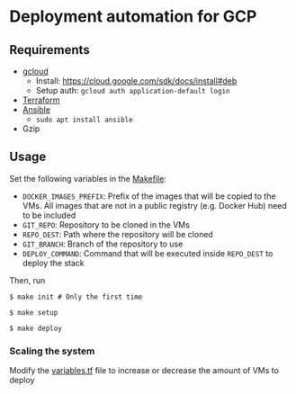 # Deployment automation for GCP

## Requirements

- [gcloud](https://cloud.google.com/sdk/docs/install)
  - Install: https://cloud.google.com/sdk/docs/install#deb
  - Setup auth: `gcloud auth application-default login`
- [Terraform](https://developer.hashicorp.com/terraform/install)
- [Ansible](https://docs.ansible.com/ansible/latest/installation_guide/intro_installation.html)
  - `sudo apt install ansible`
- Gzip

## Usage

Set the following variables in the [Makefile](Makefile):

- `DOCKER_IMAGES_PREFIX`: Prefix of the images that will be copied to the VMs.
  All images that are not in a public registry (e.g. Docker Hub) need to be included
- `GIT_REPO`: Repository to be cloned in the VMs
- `REPO_DEST`: Path where the repository will be cloned
- `GIT_BRANCH`: Branch of the repository to use
- `DEPLOY_COMMAND`: Command that will be executed inside `REPO_DEST` to deploy the stack

Then, run

```shell
$ make init # Only the first time
```

```shell
$ make setup
```

```shell
$ make deploy
```

### Scaling the system

Modify the [variables.tf](terraform/variables.tf) file to increase or decrease the amount
of VMs to deploy
